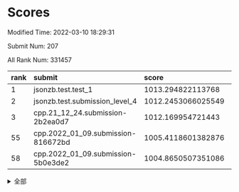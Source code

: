 # Scores

Modified Time: 2022-03-10 18:29:31

Submit Num: 207

All Rank Num: 331457

| rank |               submit               |       score        |       sigma        | pk_num |
| :--- | :--------------------------------- | :----------------- | :----------------- | :----- |
| 1    | jsonzb.test.test_1                 | 1013.294822113768  | 0.7961647325306208 | 6402   |
| 2    | jsonzb.test.submission_level_4     | 1012.2453066025549 | 0.7759368008993092 | 6404   |
| 3    | cpp.21_12_24.submission-2b2ea0d7   | 1012.169954721443  | 0.800089937903005  | 6405   |
| 55   | cpp.2022_01_09.submission-816672bd | 1005.4118601382876 | 0.7153201989277014 | 6403   |
| 58   | cpp.2022_01_09.submission-5b0e3de2 | 1004.8650507351086 | 0.7130762759546088 | 6404   |


<details>
<summary>全部</summary>

| rank |                 submit                 |       score        |       sigma        | pk_num |
| :--- | :------------------------------------- | :----------------- | :----------------- | :----- |
| 1    | jsonzb.test.test_1                     | 1013.294822113768  | 0.7961647325306208 | 6402   |
| 2    | jsonzb.test.submission_level_4         | 1012.2453066025549 | 0.7759368008993092 | 6404   |
| 3    | cpp.21_12_24.submission-2b2ea0d7       | 1012.169954721443  | 0.800089937903005  | 6405   |
| 4    | gobigger.level_3.submission_level_3_14 | 1011.7123672419405 | 0.7790594091866055 | 6399   |
| 5    | gobigger.level_3.submission_level_3_23 | 1011.6459246361692 | 0.7541648627746792 | 6403   |
| 6    | gobigger.level_3.submission_level_3_25 | 1011.4061177238598 | 0.7934157892494831 | 6404   |
| 7    | gobigger.level_3.submission_level_3_1  | 1011.3304658607178 | 0.7817934170529539 | 6397   |
| 8    | gobigger.level_3.submission_level_3_41 | 1011.3238193439471 | 0.7670277264003066 | 6405   |
| 9    | gobigger.level_3.submission_level_3_49 | 1011.2229317583987 | 0.7780743815326961 | 6400   |
| 10   | gobigger.level_3.submission_level_3_46 | 1011.1543780010579 | 0.7561264673599457 | 6407   |
| 11   | gobigger.level_3.submission_level_3_48 | 1011.0203786001814 | 0.7768802160158721 | 6399   |
| 12   | gobigger.level_3.submission_level_3_17 | 1010.8010218647458 | 0.7527576038278561 | 6402   |
| 13   | gobigger.level_3.submission_level_3_45 | 1010.6299525639338 | 0.7757966560453018 | 6409   |
| 14   | gobigger.level_3.submission_level_3_8  | 1010.5932717531515 | 0.7467575645072277 | 6408   |
| 15   | gobigger.level_3.submission_level_3_11 | 1010.4639546043503 | 0.765496003971417  | 6406   |
| 16   | gobigger.level_3.submission_level_3_38 | 1010.3779346812157 | 0.7408025210222008 | 6407   |
| 17   | gobigger.level_3.submission_level_3_0  | 1010.3556240492741 | 0.7646500818102705 | 6402   |
| 18   | gobigger.level_3.submission_level_3_31 | 1010.3323217169825 | 0.767246583604706  | 6406   |
| 19   | gobigger.level_3.submission_level_3_13 | 1010.3009177606865 | 0.7597939928469617 | 6404   |
| 20   | gobigger.level_3.submission_level_3_37 | 1010.2911590868455 | 0.7926641158006433 | 6414   |
| 21   | gobigger.level_3.submission_level_3_44 | 1010.2907039990914 | 0.7556910950827223 | 6401   |
| 22   | gobigger.level_3.submission_level_3_26 | 1010.242629346273  | 0.7840519675598737 | 6406   |
| 23   | gobigger.level_3.submission_level_3_15 | 1010.2207098016939 | 0.7735030234663236 | 6401   |
| 24   | gobigger.level_3.submission_level_3_6  | 1010.1912592031516 | 0.746633231251023  | 6407   |
| 25   | gobigger.level_3.submission_level_3_39 | 1010.1083425376673 | 0.7447657589232806 | 6409   |
| 26   | gobigger.level_3.submission_level_3_40 | 1010.1030269739523 | 0.7736998423725338 | 6400   |
| 27   | gobigger.level_3.submission_level_3_2  | 1010.0782729948694 | 0.7524882564047355 | 6402   |
| 28   | gobigger.level_3.submission_level_3_36 | 1010.0343608250666 | 0.7533810615562404 | 6406   |
| 29   | gobigger.level_3.submission_level_3_5  | 1010.0102190067038 | 0.7560005905617346 | 6410   |
| 30   | gobigger.level_3.submission_level_3_7  | 1010.0007732800935 | 0.7588783091176916 | 6408   |
| 31   | gobigger.level_3.submission_level_3_19 | 1009.9944645946914 | 0.7713193230131464 | 6403   |
| 32   | gobigger.level_3.submission_level_3_9  | 1009.9918351171125 | 0.7580416738590497 | 6408   |
| 33   | gobigger.level_3.submission_level_3_12 | 1009.9555613000318 | 0.7548098767935558 | 6408   |
| 34   | gobigger.level_3.submission_level_3_43 | 1009.8608520060643 | 0.7741313807908556 | 6411   |
| 35   | gobigger.level_3.submission_level_3_16 | 1009.7832007380399 | 0.7376678145199055 | 6401   |
| 36   | gobigger.level_3.submission_level_3_22 | 1009.7804050802124 | 0.7455501626825436 | 6406   |
| 37   | gobigger.level_3.submission_level_3_21 | 1009.7677160835765 | 0.7712902213191228 | 6404   |
| 38   | gobigger.level_3.submission_level_3_35 | 1009.761464505877  | 0.7481009428161673 | 6403   |
| 39   | gobigger.level_3.submission_level_3_4  | 1009.711252235592  | 0.7622741497545713 | 6409   |
| 40   | gobigger.level_3.submission_level_3_32 | 1009.6370008042516 | 0.7483478849559484 | 6400   |
| 41   | gobigger.level_3.submission_level_3_29 | 1009.5575587011982 | 0.7619614153640452 | 6399   |
| 42   | gobigger.level_3.submission_level_3_30 | 1009.535022537129  | 0.765594103137083  | 6405   |
| 43   | gobigger.level_3.submission_level_3_10 | 1009.4219871048414 | 0.7573382214298526 | 6406   |
| 44   | gobigger.level_3.submission_level_3_28 | 1009.3969147133089 | 0.7393599027254467 | 6407   |
| 45   | gobigger.level_3.submission_level_3_34 | 1009.194088611223  | 0.7456235640815472 | 6403   |
| 46   | gobigger.level_3.submission_level_3_42 | 1009.0780800184004 | 0.7492124229931922 | 6402   |
| 47   | gobigger.level_3.submission_level_3_27 | 1009.0577926107064 | 0.7594499650959089 | 6409   |
| 48   | gobigger.level_3.submission_level_3_24 | 1008.9781469647518 | 0.7344693652970997 | 6406   |
| 49   | gobigger.level_3.submission_level_3_33 | 1008.9685281745564 | 0.7530695237259011 | 6404   |
| 50   | gobigger.level_3.submission_level_3_47 | 1008.6431683335378 | 0.7555508685804168 | 6408   |
| 51   | gobigger.level_3.submission_level_3_3  | 1008.5742010541761 | 0.7634562439897792 | 6403   |
| 52   | gobigger.level_3.submission_level_3_18 | 1008.529265042099  | 0.75465298626902   | 6404   |
| 53   | gobigger.level_3.submission_level_3_20 | 1008.3893818667599 | 0.7339469895114421 | 6405   |
| 54   | gobigger.level_1.submission_level_1_26 | 1005.7354172075894 | 0.7238920617150719 | 6401   |
| 55   | cpp.2022_01_09.submission-816672bd     | 1005.4118601382876 | 0.7153201989277014 | 6403   |
| 56   | gobigger.level_1.submission_level_1_16 | 1005.3009837546311 | 0.7338257883410273 | 6407   |
| 57   | gobigger.level_1.submission_level_1_29 | 1004.8871593637115 | 0.7230290310603766 | 6402   |
| 58   | cpp.2022_01_09.submission-5b0e3de2     | 1004.8650507351086 | 0.7130762759546088 | 6404   |
| 59   | gobigger.level_1.submission_level_1_39 | 1004.7051895001388 | 0.7248219470591971 | 6404   |
| 60   | gobigger.level_1.submission_level_1_49 | 1004.6623956851602 | 0.7114676987376763 | 6408   |
| 61   | gobigger.level_1.submission_level_1_19 | 1004.6075227046463 | 0.7264370220951858 | 6408   |
| 62   | gobigger.level_1.submission_level_1_46 | 1004.3953277159912 | 0.7296857593274483 | 6406   |
| 63   | gobigger.level_1.submission_level_1_4  | 1004.3148951122913 | 0.7167677941656619 | 6405   |
| 64   | gobigger.level_1.submission_level_1_17 | 1004.2759161730139 | 0.7142728382244595 | 6406   |
| 65   | gobigger.level_1.submission_level_1_6  | 1004.2251740752259 | 0.7171385462359063 | 6404   |
| 66   | gobigger.level_1.submission_level_1_12 | 1004.2066176256561 | 0.7258787795467144 | 6405   |
| 67   | gobigger.level_1.submission_level_1_11 | 1004.1301979367154 | 0.7122983350333709 | 6403   |
| 68   | gobigger.level_1.submission_level_1_32 | 1004.0101292880631 | 0.7221231772348344 | 6408   |
| 69   | gobigger.level_1.submission_level_1_20 | 1003.9929263152131 | 0.7108563498945629 | 6401   |
| 70   | gobigger.level_1.submission_level_1_15 | 1003.9107038724148 | 0.7230130572616229 | 6403   |
| 71   | gobigger.level_1.submission_level_1_18 | 1003.9040804793909 | 0.7065287272755868 | 6405   |
| 72   | gobigger.level_1.submission_level_1_25 | 1003.8936664210464 | 0.7334444955744499 | 6407   |
| 73   | gobigger.level_1.submission_level_1_28 | 1003.8259022973265 | 0.7132896231018618 | 6408   |
| 74   | gobigger.level_1.submission_level_1_9  | 1003.7908294287683 | 0.7183815523768624 | 6410   |
| 75   | gobigger.level_1.submission_level_1_43 | 1003.7427715623513 | 0.7110463472803709 | 6408   |
| 76   | gobigger.level_1.submission_level_1_2  | 1003.7134009663697 | 0.7379147471824598 | 6408   |
| 77   | gobigger.level_1.submission_level_1_35 | 1003.6592387517844 | 0.7038417885182247 | 6408   |
| 78   | gobigger.level_1.submission_level_1_44 | 1003.6516045624192 | 0.7189417075202524 | 6405   |
| 79   | gobigger.level_1.submission_level_1_5  | 1003.5397922880056 | 0.7069758066731107 | 6404   |
| 80   | gobigger.level_1.submission_level_1_45 | 1003.5314327015398 | 0.7109289357329693 | 6403   |
| 81   | gobigger.level_1.submission_level_1_37 | 1003.4729822132533 | 0.7226425824037221 | 6407   |
| 82   | gobigger.level_1.submission_level_1_42 | 1003.454419551272  | 0.715585365399943  | 6407   |
| 83   | gobigger.level_1.submission_level_1_30 | 1003.312470114393  | 0.7183338324597057 | 6407   |
| 84   | gobigger.level_1.submission_level_1_14 | 1003.3015990154307 | 0.7248819360305119 | 6410   |
| 85   | gobigger.level_1.submission_level_1_27 | 1003.2815599481547 | 0.7294256015028315 | 6402   |
| 86   | gobigger.level_1.submission_level_1_13 | 1003.2757254390741 | 0.72051737859262   | 6407   |
| 87   | gobigger.level_1.submission_level_1_7  | 1003.2568255249707 | 0.7048521996280579 | 6408   |
| 88   | gobigger.level_1.submission_level_1_8  | 1003.1829167051792 | 0.7213404870770171 | 6401   |
| 89   | gobigger.level_1.submission_level_1_33 | 1003.1563216496029 | 0.7167552822811089 | 6403   |
| 90   | gobigger.level_1.submission_level_1_41 | 1003.073178111834  | 0.712473077125845  | 6402   |
| 91   | gobigger.level_1.submission_level_1_3  | 1003.0251109933588 | 0.728339142247623  | 6405   |
| 92   | gobigger.level_1.submission_level_1_23 | 1002.9014857275757 | 0.7132434013469335 | 6402   |
| 93   | gobigger.level_1.submission_level_1_48 | 1002.8633786152889 | 0.7080334167075777 | 6408   |
| 94   | gobigger.level_1.submission_level_1_21 | 1002.8349515491327 | 0.7144045153710786 | 6405   |
| 95   | gobigger.level_1.submission_level_1_36 | 1002.7868704525029 | 0.7188599787619944 | 6403   |
| 96   | gobigger.level_1.submission_level_1_31 | 1002.7456877846238 | 0.7212475064417481 | 6405   |
| 97   | gobigger.level_1.submission_level_1_34 | 1002.6572144008912 | 0.7172591289479214 | 6403   |
| 98   | gobigger.level_1.submission_level_1_1  | 1002.4833573615872 | 0.7143243200146661 | 6408   |
| 99   | gobigger.level_1.submission_level_1_40 | 1002.4212701646811 | 0.7041298241793278 | 6406   |
| 100  | gobigger.level_1.submission_level_1_10 | 1002.4020556121242 | 0.7103815199328688 | 6407   |
| 101  | gobigger.level_1.submission_level_1_24 | 1002.2567171730194 | 0.7200770420612156 | 6402   |
| 102  | gobigger.level_1.submission_level_1_22 | 1002.2372900387685 | 0.7132006486791599 | 6405   |
| 103  | gobigger.level_1.submission_level_1_0  | 1002.1093699464567 | 0.7163234530218002 | 6410   |
| 104  | gobigger.level_1.submission_level_1_38 | 1002.0617670733932 | 0.7098094958628668 | 6400   |
| 105  | gobigger.level_1.submission_level_1_47 | 1001.8739777256646 | 0.7159592340366701 | 6404   |
| 106  | gobigger.random.submission_random_15   | 997.4098067576024  | 0.7185350788380035 | 6405   |
| 107  | gobigger.random.submission_random_0    | 997.0552806893235  | 0.7025784247117921 | 6408   |
| 108  | gobigger.random.submission_random_33   | 997.0019552704974  | 0.7070293759747058 | 6405   |
| 109  | gobigger.random.submission_random_43   | 996.9138102870953  | 0.7096113704328242 | 6400   |
| 110  | gobigger.random.submission_random_5    | 996.8718778661977  | 0.7126547604063524 | 6404   |
| 111  | gobigger.random.submission_random_46   | 996.65200697412    | 0.7189062688507902 | 6402   |
| 112  | gobigger.random.submission_random_11   | 996.6022281809638  | 0.7117213126906204 | 6402   |
| 113  | gobigger.random.submission_random_44   | 996.5548844227638  | 0.7233592884685665 | 6405   |
| 114  | gobigger.random.submission_random_27   | 996.5360199525992  | 0.7189932263187679 | 6406   |
| 115  | gobigger.random.submission_random_22   | 996.5114172266968  | 0.7048187339508729 | 6407   |
| 116  | gobigger.random.submission_random_25   | 996.4789488012689  | 0.704245632724918  | 6403   |
| 117  | gobigger.random.submission_random_32   | 996.4254269913392  | 0.7191860676232967 | 6395   |
| 118  | gobigger.random.submission_random_49   | 996.404069615645   | 0.7075848674205587 | 6402   |
| 119  | gobigger.random.submission_random_30   | 996.3299657104401  | 0.7214363225780562 | 6404   |
| 120  | gobigger.random.submission_random_6    | 996.2876096530551  | 0.7199765841316971 | 6402   |
| 121  | gobigger.random.submission_random_48   | 996.226741111747   | 0.7154579219952726 | 6402   |
| 122  | gobigger.random.submission_random_31   | 996.2241893760304  | 0.6994535682878277 | 6409   |
| 123  | gobigger.random.submission_random_17   | 996.1878110876205  | 0.7226332548340637 | 6403   |
| 124  | gobigger.random.submission_random_24   | 996.1761777079832  | 0.7278672580792233 | 6409   |
| 125  | gobigger.random.submission_random_2    | 996.1472904356021  | 0.7088361972955195 | 6409   |
| 126  | gobigger.random.submission_random_19   | 996.1167318655614  | 0.7080927988585395 | 6406   |
| 127  | gobigger.random.submission_random_45   | 996.114564283866   | 0.6998950102918801 | 6407   |
| 128  | gobigger.random.submission_random_42   | 996.1115604521551  | 0.714637637689925  | 6405   |
| 129  | gobigger.random.submission_random_13   | 996.1028786524034  | 0.7156476470893834 | 6403   |
| 130  | gobigger.random.submission_random_47   | 996.0703358222337  | 0.7025439243911685 | 6407   |
| 131  | gobigger.random.submission_random_12   | 996.0378387016226  | 0.7085681037530887 | 6411   |
| 132  | gobigger.random.submission_random_9    | 996.002584713595   | 0.7137394482130821 | 6403   |
| 133  | gobigger.random.submission_random_37   | 995.943758325104   | 0.6979871818600651 | 6403   |
| 134  | gobigger.random.submission_random_38   | 995.904364559993   | 0.7368371746889715 | 6414   |
| 135  | gobigger.random.submission_random_36   | 995.9003703842709  | 0.7217279802607378 | 6406   |
| 136  | gobigger.random.submission_random_18   | 995.8290316899721  | 0.7025914261714789 | 6406   |
| 137  | gobigger.random.submission_random_41   | 995.8275706866502  | 0.707690870335379  | 6406   |
| 138  | gobigger.random.submission_random_23   | 995.7471223162966  | 0.7065559974802939 | 6407   |
| 139  | gobigger.random.submission_random_8    | 995.7469075645655  | 0.7181167887082003 | 6408   |
| 140  | gobigger.random.submission_random_29   | 995.7232153823136  | 0.7043976320004433 | 6403   |
| 141  | gobigger.random.submission_random_21   | 995.7027424867853  | 0.7151659628201747 | 6406   |
| 142  | gobigger.random.submission_random_26   | 995.6868989506543  | 0.7119195223859062 | 6404   |
| 143  | gobigger.random.submission_random_4    | 995.6646776375593  | 0.7016067881112191 | 6400   |
| 144  | gobigger.random.submission_random_7    | 995.502365035609   | 0.71401192281637   | 6405   |
| 145  | gobigger.random.submission_random_1    | 995.4684444570004  | 0.7063140801086227 | 6401   |
| 146  | gobigger.random.submission_random_14   | 995.4257454229908  | 0.7154429103836846 | 6403   |
| 147  | gobigger.random.submission_random_39   | 995.4132086462968  | 0.709473397017207  | 6401   |
| 148  | gobigger.random.submission_random_40   | 995.3456351439713  | 0.7245812360639861 | 6405   |
| 149  | gobigger.random.submission_random_16   | 995.083366747588   | 0.7134519410318605 | 6408   |
| 150  | gobigger.random.submission_random_3    | 995.0215448262853  | 0.7283191655492526 | 6410   |
| 151  | gobigger.random.submission_random_34   | 994.9553973405802  | 0.7143045340636205 | 6407   |
| 152  | gobigger.random.submission_random_20   | 994.8692388623296  | 0.7112819930160307 | 6404   |
| 153  | gobigger.random.submission_random_35   | 994.8630621532051  | 0.7231031038607597 | 6409   |
| 154  | gobigger.random.submission_random_10   | 994.4760885668735  | 0.7140271235820108 | 6407   |
| 155  | gobigger.level_2.submission_level_2_41 | 993.6013776267946  | 0.7300227909749345 | 6398   |
| 156  | gobigger.random.submission_random_28   | 993.4943429250274  | 0.7200798469923355 | 6407   |
| 157  | gobigger.level_2.submission_level_2_2  | 993.4743434275919  | 0.7321701712973925 | 6404   |
| 158  | gobigger.level_2.submission_level_2_5  | 993.3547614440965  | 0.7577172296324222 | 6402   |
| 159  | gobigger.level_2.submission_level_2_33 | 993.1340121669788  | 0.7451757579475007 | 6407   |
| 160  | gobigger.level_2.submission_level_2_18 | 993.0586121313318  | 0.7403118994725407 | 6408   |
| 161  | gobigger.level_2.submission_level_2_48 | 993.0559602909937  | 0.7403826580513934 | 6404   |
| 162  | gobigger.level_2.submission_level_2_8  | 992.9983070950259  | 0.741597875122674  | 6405   |
| 163  | gobigger.level_2.submission_level_2_11 | 992.9134279802172  | 0.7477663084044548 | 6399   |
| 164  | gobigger.level_2.submission_level_2_49 | 992.8507041683724  | 0.7364183844404414 | 6405   |
| 165  | gobigger.level_2.submission_level_2_20 | 992.8459498547172  | 0.7344518911427149 | 6406   |
| 166  | gobigger.level_2.submission_level_2_32 | 992.7261194508121  | 0.737026065657612  | 6405   |
| 167  | gobigger.level_2.submission_level_2_27 | 992.718080909432   | 0.7394345969525958 | 6402   |
| 168  | gobigger.level_2.submission_level_2_19 | 992.6063528564224  | 0.7370527224003299 | 6402   |
| 169  | gobigger.level_2.submission_level_2_9  | 992.6044371228509  | 0.7250023715023942 | 6406   |
| 170  | gobigger.level_2.submission_level_2_30 | 992.4371365261774  | 0.7637487009753717 | 6402   |
| 171  | gobigger.level_2.submission_level_2_3  | 992.3692540244427  | 0.7459815015472888 | 6404   |
| 172  | gobigger.level_2.submission_level_2_46 | 992.316419733634   | 0.7394805638108299 | 6406   |
| 173  | gobigger.level_2.submission_level_2_44 | 992.2931282676951  | 0.7434496608413036 | 6403   |
| 174  | gobigger.level_2.submission_level_2_22 | 992.1732774674692  | 0.7467012684583614 | 6412   |
| 175  | gobigger.level_2.submission_level_2_12 | 992.1554387432254  | 0.7469032615932727 | 6408   |
| 176  | gobigger.level_2.submission_level_2_39 | 992.1037030742879  | 0.7570465245258223 | 6409   |
| 177  | gobigger.level_2.submission_level_2_36 | 992.0389571131051  | 0.7563577033493769 | 6408   |
| 178  | gobigger.level_2.submission_level_2_23 | 992.0188317966883  | 0.7297893372736574 | 6405   |
| 179  | gobigger.level_2.submission_level_2_7  | 991.8717592260563  | 0.7618834163274338 | 6405   |
| 180  | gobigger.level_2.submission_level_2_26 | 991.8400388185631  | 0.7495403354716751 | 6406   |
| 181  | gobigger.level_2.submission_level_2_25 | 991.6048510248229  | 0.7586388618723192 | 6405   |
| 182  | gobigger.level_2.submission_level_2_24 | 991.595059719079   | 0.7459565968778099 | 6408   |
| 183  | gobigger.level_2.submission_level_2_16 | 991.5785132296653  | 0.7483726936846646 | 6404   |
| 184  | gobigger.level_2.submission_level_2_43 | 991.5258909509259  | 0.7480168936140213 | 6401   |
| 185  | gobigger.level_2.submission_level_2_0  | 991.5064761646216  | 0.7868166787226781 | 6400   |
| 186  | gobigger.level_2.submission_level_2_21 | 991.4914210084092  | 0.7791449121751927 | 6407   |
| 187  | gobigger.level_2.submission_level_2_10 | 991.4853710965249  | 0.7488287408974167 | 6409   |
| 188  | gobigger.level_2.submission_level_2_6  | 991.4494067371787  | 0.7488081271917179 | 6402   |
| 189  | gobigger.level_2.submission_level_2_37 | 991.4014920948307  | 0.7709599777461941 | 6405   |
| 190  | gobigger.level_2.submission_level_2_45 | 991.2921883697027  | 0.757754017164968  | 6407   |
| 191  | gobigger.level_2.submission_level_2_4  | 991.2841249681499  | 0.7382818283604986 | 6403   |
| 192  | gobigger.level_2.submission_level_2_34 | 991.2833027103821  | 0.7407994308014382 | 6405   |
| 193  | gobigger.level_2.submission_level_2_17 | 991.2501274600945  | 0.7726510086564539 | 6404   |
| 194  | gobigger.level_2.submission_level_2_38 | 991.2237330280935  | 0.7530975077998058 | 6406   |
| 195  | gobigger.level_2.submission_level_2_14 | 991.133803503215   | 0.7425240747695376 | 6399   |
| 196  | gobigger.level_2.submission_level_2_31 | 991.1069361817872  | 0.7490914640821205 | 6406   |
| 197  | gobigger.level_2.submission_level_2_15 | 991.09226118344    | 0.768741373792353  | 6409   |
| 198  | gobigger.level_2.submission_level_2_40 | 991.0869463654185  | 0.7541481651554364 | 6405   |
| 199  | gobigger.level_2.submission_level_2_1  | 991.0438778880932  | 0.7597493472798902 | 6405   |
| 200  | gobigger.level_2.submission_level_2_28 | 990.7643469832078  | 0.7654427012166122 | 6402   |
| 201  | gobigger.level_2.submission_level_2_47 | 990.698753911478   | 0.7541067346799323 | 6406   |
| 202  | gobigger.level_2.submission_level_2_29 | 990.5378301970393  | 0.7696439869158064 | 6411   |
| 203  | gobigger.level_2.submission_level_2_13 | 990.3500234037706  | 0.756583929349894  | 6403   |
| 204  | gobigger.level_2.submission_level_2_35 | 990.2659966263301  | 0.7705515670348289 | 6406   |
| 205  | gobigger.level_2.submission_level_2_42 | 990.0957843515318  | 0.7665997870772552 | 6407   |
| 206  | gobigger.none.submission_none_0        | 977.5046814166362  | 1.2724827512013022 | 6409   |
| 207  | gobigger.none.submission_none_1        | 976.4295844757845  | 1.33245795627008   | 6404   |

</details>